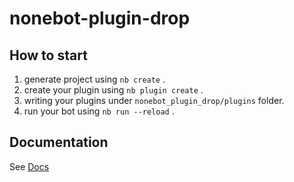 # nonebot-plugin-drop

## How to start

1. generate project using `nb create` .
2. create your plugin using `nb plugin create` .
3. writing your plugins under `nonebot_plugin_drop/plugins` folder.
4. run your bot using `nb run --reload` .

## Documentation

See [Docs](https://nonebot.dev/)
